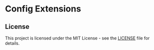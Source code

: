 # Config Extensions

## License

This project is licensed under the MIT License - see the [LICENSE](../../LICENSE) file for details.
